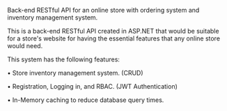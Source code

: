 Back-end RESTful API for an online store with ordering system and inventory management system.

This is a back-end RESTful API created in ASP.NET that would be suitable for a store's website for having the essential features that any online store would need.

This system has the following features:

• Store inventory management system. (CRUD)

• Registration, Logging in, and RBAC. (JWT Authentication)

• In-Memory caching to reduce database query times.
